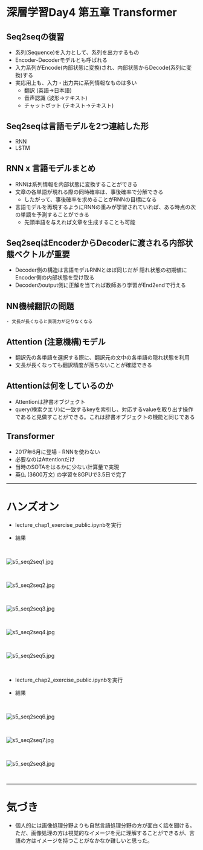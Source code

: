 # 深層学習Day4 第五章 Transformer

## Seq2seqの復習

- 系列(Sequence)を入力として、系列を出力するもの
- Encoder-Decoderモデルとも呼ばれる
- 入力系列がEncode(内部状態に変換)され、内部状態からDecode(系列に変換)する
- 実応用上も、入力・出力共に系列情報なものは多い
    - 翻訳 (英語→日本語) 
    - 音声認識 (波形→テキスト) 
    - チャットボット (テキスト→テキスト)

## Seq2seqは言語モデルを2つ連結した形
- RNN
- LSTM

## RNN x 言語モデルまとめ
- RNNは系列情報を内部状態に変換することができる 
- 文章の各単語が現れる際の同時確率は、事後確率で分解できる 
    - したがって、事後確率を求めることがRNNの目標になる 
- 言語モデルを再現するようにRNNの重みが学習されていれば、ある時点の次の単語を予測することができる 
    - 先頭単語を与えれば文章を生成することも可能

## Seq2seqはEncoderからDecoderに渡される内部状態ベクトルが重要
- Decoder側の構造は言語モデルRNNとほぼ同じだが 隠れ状態の初期値にEncoder側の内部状態を受け取る
- Decoderのoutput側に正解を当てれば教師あり学習がEnd2endで行える


## NN機械翻訳の問題
    - 文長が長くなると表現力が足りなくなる

## Attention (注意機構)モデル
- 翻訳先の各単語を選択する際に、翻訳元の文中の各単語の隠れ状態を利用
- 文長が長くなっても翻訳精度が落ちないことが確認できる

## Attentionは何をしているのか
- Attentionは辞書オブジェクト
- query(検索クエリ)に一致するkeyを索引し、対応するvalueを取り出す操作であると見做すことができる。これは辞書オブジェクトの機能と同じである

## Transformer
- 2017年6月に登場 - RNNを使わない 
- 必要なのはAttentionだけ 
- 当時のSOTAをはるかに少ない計算量で実現 
- 英仏 (3600万文) の学習を8GPUで3.5日で完了

---

# ハンズオン

- lecture_chap1_exercise_public.ipynbを実行

- 結果

<br>

![s5_seq2seq1.jpg](img/s5_seq2seq1.jpg)

<br>

![s5_seq2seq2.jpg](img/s5_seq2seq2.jpg)

<br>

![s5_seq2seq3.jpg](img/s5_seq2seq3.jpg)

<br>

![s5_seq2seq4.jpg](img/s5_seq2seq4.jpg)

<br>

![s5_seq2seq5.jpg](img/s5_seq2seq5.jpg)

<br>

- lecture_chap2_exercise_public.ipynbを実行

- 結果

<br>

![s5_seq2seq6.jpg](img/s5_seq2seq6.jpg)

<br>

![s5_seq2seq7.jpg](img/s5_seq2seq7.jpg)

<br>

![s5_seq2seq8.jpg](img/s5_seq2seq8.jpg)

<br>

---

# 気づき
- 個人的には画像処理分野よりも自然言語処理分野の方が面白く話を聞ける。ただ、画像処理の方は視覚的なイメージを元に理解することができるが、言語の方はイメージを持つことがなかなか難しいと思った。
